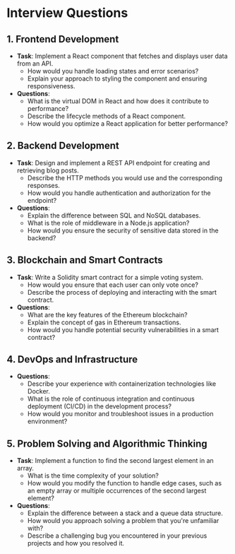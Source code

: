 # Interview Questions

## 1. Frontend Development

- **Task**: Implement a React component that fetches and displays user data from an API.
  - How would you handle loading states and error scenarios?
  - Explain your approach to styling the component and ensuring responsiveness.
- **Questions**:
  - What is the virtual DOM in React and how does it contribute to performance?
  - Describe the lifecycle methods of a React component.
  - How would you optimize a React application for better performance?

## 2. Backend Development

- **Task**: Design and implement a REST API endpoint for creating and retrieving blog posts.
  - Describe the HTTP methods you would use and the corresponding responses.
  - How would you handle authentication and authorization for the endpoint?
- **Questions**:
  - Explain the difference between SQL and NoSQL databases.
  - What is the role of middleware in a Node.js application?
  - How would you ensure the security of sensitive data stored in the backend?

## 3. Blockchain and Smart Contracts

- **Task**: Write a Solidity smart contract for a simple voting system.
  - How would you ensure that each user can only vote once?
  - Describe the process of deploying and interacting with the smart contract.
- **Questions**:
  - What are the key features of the Ethereum blockchain?
  - Explain the concept of gas in Ethereum transactions.
  - How would you handle potential security vulnerabilities in a smart contract?

## 4. DevOps and Infrastructure

- **Questions**:
  - Describe your experience with containerization technologies like Docker.
  - What is the role of continuous integration and continuous deployment (CI/CD) in the development process?
  - How would you monitor and troubleshoot issues in a production environment?

## 5. Problem Solving and Algorithmic Thinking

- **Task**: Implement a function to find the second largest element in an array.
  - What is the time complexity of your solution?
  - How would you modify the function to handle edge cases, such as an empty array or multiple occurrences of the second largest element?
- **Questions**:
  - Explain the difference between a stack and a queue data structure.
  - How would you approach solving a problem that you're unfamiliar with?
  - Describe a challenging bug you encountered in your previous projects and how you resolved it.
